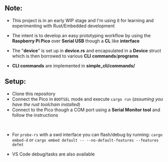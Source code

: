 ## Note:
* This project is in an early WIP stage and I'm using it for learning and experimenting with Rust/Embedded development

* The intent is to develop an easy prototyping workflow by using the **Raspberry Pi Pico** over **Serial USB** though a **CL** like **interface**

* The "**device**" is set up in **device.rs** and encapsulated in a **Device** struct which is then borrowed to various **CLI** **commands**/**programs** 
* **CLI commands** are implemented in **simple_cli/commands/**

## Setup:

* Clone this repository
* Connect the Pico in `BOOTSEL` mode and execute `cargo run` (*assuming you have the rust toolchain installed*)
* Connect to the Pico though a COM port using a **Serial Monitor tool** and follow the instructions

<br>

* For `probe-rs` with a swd interface you can flash/debug by running: `cargo embed-d` or `cargo embed default -- --no-default-features --features defmt`

* VS Code debug/tasks are also available